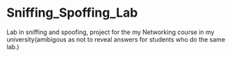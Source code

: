 # Sniffing_Spoffing_Lab
Lab in sniffing and spoofing, project for the my Networking course in my university(amibigous as not to reveal answers for students who do the same lab.)
